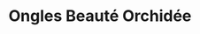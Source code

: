 ---
title: "Ongles Beauté Orchidée"
url: /vaudreuil-dorion/ongles-beaute-orchidee/
shop: Kosmetik
---